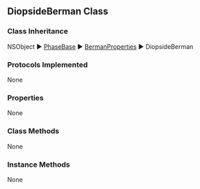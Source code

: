 ## DiopsideBerman Class  
### Class Inheritance  
NSObject ▶️ [PhaseBase](PhaseBase.html) ▶️ [BermanProperties](BermanProperties.html) ▶️ DiopsideBerman  

### Protocols Implemented  
None  

### Properties  
None 

### Class Methods  
None  

### Instance Methods  
None